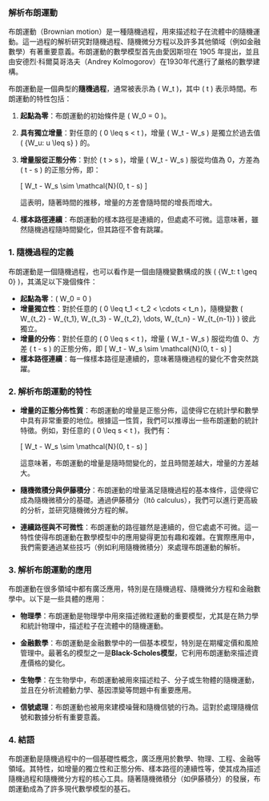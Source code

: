 ### 解析布朗運動

布朗運動（Brownian motion）是一種隨機過程，用來描述粒子在流體中的隨機運動。這一過程的解析研究對隨機過程、隨機微分方程以及許多其他領域（例如金融數學）有著重要意義。布朗運動的數學模型首先由愛因斯坦在 1905 年提出，並且由安德烈·科爾莫哥洛夫（Andrey Kolmogorov）在1930年代進行了嚴格的數學建構。

布朗運動是一個典型的**隨機過程**，通常被表示為 \( W_t \)，其中 \( t \) 表示時間。布朗運動的特性包括：

1. **起點為零**：布朗運動的初始條件是 \( W_0 = 0 \)。
   
2. **具有獨立增量**：對任意的 \( 0 \leq s < t \)，增量 \( W_t - W_s \) 是獨立於過去值 \( \{W_u: u \leq s\} \) 的。

3. **增量服從正態分佈**：對於 \( t > s \)，增量 \( W_t - W_s \) 服從均值為 0，方差為 \( t - s \) 的正態分佈，即：
   
   \[
   W_t - W_s \sim \mathcal{N}(0, t - s)
   \]
   
   這表明，隨著時間的推移，增量的方差會隨時間的增長而增大。

4. **樣本路徑連續**：布朗運動的樣本路徑是連續的，但處處不可微。這意味著，雖然隨機過程隨時間變化，但其路徑不會有跳躍。

### 1. 隨機過程的定義

布朗運動是一個隨機過程，也可以看作是一個由隨機變數構成的族 \( \{W_t: t \geq 0\} \)，其滿足以下幾個條件：

- **起點為零**：\( W_0 = 0 \)
- **增量獨立性**：對於任意的 \( 0 \leq t_1 < t_2 < \cdots < t_n \)，隨機變數 \( W_{t_2} - W_{t_1}, W_{t_3} - W_{t_2}, \dots, W_{t_n} - W_{t_{n-1}} \) 彼此獨立。
- **增量的分佈**：對於任意的 \( 0 \leq s < t \)，增量 \( W_t - W_s \) 服從均值 0、方差 \( t - s \) 的正態分佈，即
  \[
  W_t - W_s \sim \mathcal{N}(0, t - s)
  \]
- **樣本路徑連續**：每一條樣本路徑是連續的，意味著隨機過程的變化不會突然跳躍。

### 2. 解析布朗運動的特性

- **增量的正態分佈性質**：布朗運動的增量是正態分佈，這使得它在統計學和數學中具有非常重要的地位。根據這一性質，我們可以推導出一些布朗運動的統計特徵。例如，對任意的 \( 0 \leq s < t \)，我們有：
  
  \[
  W_t - W_s \sim \mathcal{N}(0, t - s)
  \]
  
  這意味著，布朗運動的增量是隨時間變化的，並且時間差越大，增量的方差越大。

- **隨機微積分與伊藤積分**：布朗運動的增量滿足隨機過程的基本條件，這使得它成為隨機微積分的基礎。通過伊藤積分（Itô calculus），我們可以進行更高級的分析，並研究隨機微分方程的解。

- **連續路徑與不可微性**：布朗運動的路徑雖然是連續的，但它處處不可微。這一特性使得布朗運動在數學模型中的應用變得更加有趣和複雜。在實際應用中，我們需要通過某些技巧（例如利用隨機微積分）來處理布朗運動的解析。

### 3. 解析布朗運動的應用

布朗運動在很多領域中都有廣泛應用，特別是在隨機過程、隨機微分方程和金融數學中。以下是一些具體的應用：

- **物理學**：布朗運動是物理學中用來描述微粒運動的重要模型，尤其是在熱力學和統計物理中，描述粒子在流體中的隨機運動。

- **金融數學**：布朗運動是金融數學中的一個基本模型，特別是在期權定價和風險管理中。最著名的模型之一是**Black-Scholes模型**，它利用布朗運動來描述資產價格的變化。

- **生物學**：在生物學中，布朗運動被用來描述粒子、分子或生物體的隨機運動，並且在分析流體動力學、基因漂變等問題中有重要應用。

- **信號處理**：布朗運動也被用來建模噪聲和隨機信號的行為。這對於處理隨機信號和數據分析有重要意義。

### 4. 結語

布朗運動是隨機過程中的一個基礎性概念，廣泛應用於數學、物理、工程、金融等領域。其特性，如增量的獨立性和正態分佈、樣本路徑的連續性等，使其成為描述隨機過程和隨機微分方程的核心工具。隨著隨機微積分（如伊藤積分）的發展，布朗運動成為了許多現代數學模型的基石。